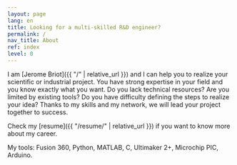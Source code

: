 ```yaml
---
layout: page
lang: en
title: Looking for a multi-skilled R&D engineer?
permalink: /
nav_title: About
ref: index
level: 0
---
```


I am [Jerome Briot]({{ "/" | relative_url }}) and I can help you to realize your scientific or industrial project. You have strong expertise in your field and you know exactly what you want. Do you lack technical resources? Are you limited by existing tools? Do you have difficulty defining the steps to realize your idea? Thanks to my skills and my network, we will lead your project together to success.

Check my [resume]({{ "/resume/" | relative_url }}) if you want to know more about my career.

My tools: Fusion 360, Python, MATLAB, C, Ultimaker 2+, Microchip PIC, Arduino.